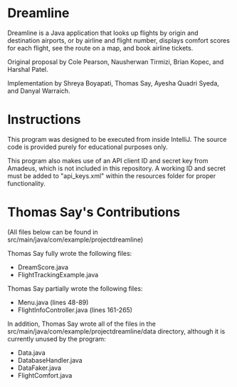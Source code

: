 # Dreamline
Dreamline is a Java application that looks up flights by origin and destination airports, or by airline and flight number, displays comfort scores for each flight, see the route on a map, and book airline tickets.

Original proposal by Cole Pearson, Nausherwan Tirmizi, Brian Kopec, and Harshal Patel.

Implementation by Shreya Boyapati, Thomas Say, Ayesha Quadri Syeda, and Danyal Warraich.

# Instructions

This program was designed to be executed from inside IntelliJ. The source code is provided purely for educational purposes only.

This program also makes use of an API client ID and secret key from Amadeus, which is not included in this repository. A working ID and secret must be added to "api_keys.xml" within the resources folder for proper functionality.

# Thomas Say's Contributions

(All files below can be found in src/main/java/com/example/projectdreamline)

Thomas Say fully wrote the following files:

* DreamScore.java
* FlightTrackingExample.java

Thomas Say partially wrote the following files:

* Menu.java (lines 48-89)
* FlightInfoController.java (lines 161-265)

In addition, Thomas Say wrote all of the files in the src/main/java/com/example/projectdreamline/data directory, although it is currently unused by the program:

* Data.java
* DatabaseHandler.java
* DataFaker.java
* FlightComfort.java
